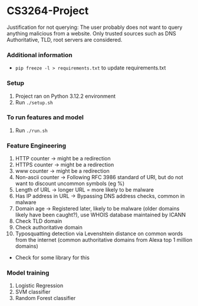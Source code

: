 # CS3264-Project

Justification for not querying: The user probably does not want to query anything malicious from a website.
Only trusted sources such as DNS Authoritative, TLD, root servers are considered. 

### Additional information
- `pip freeze -l > requirements.txt` to update requirements.txt

### Setup
1) Project ran on Python 3.12.2 environment
2) Run `./setup.sh`

### To run features and model
1) Run `./run.sh`

### Feature Engineering

1) HTTP counter -> might be a redirection
2) HTTPS counter -> might be a redirection
3) www counter -> might be a redirection
4) Non-ascii counter -> Following RFC 3986 standard of URI, but do not want to discount uncommon symbols (eg %)
5) Length of URL -> longer URL = more likely to be malware
6) Has IP address in URL -> Bypassing DNS address checks, common in malware
7) Domain age -> Registered later, likely to be malware (older domains likely have been caught?), use WHOIS database maintained by ICANN
8) Check TLD domain
9) Check authoritative domain
10) Typosquatting detection via Levenshtein distance on common words from the internet (common authoritative domains from Alexa top 1 million domains)
- Check for some library for this

### Model training

1) Logistic Regression
2) SVM classifier
3) Random Forest classifier